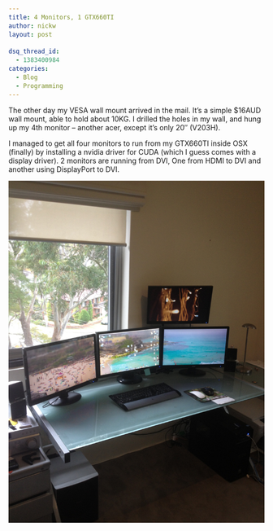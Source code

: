 ```yaml
---
title: 4 Monitors, 1 GTX660TI
author: nickw
layout: post

dsq_thread_id:
  - 1383400984
categories:
  - Blog
  - Programming
---
```

The other day my VESA wall mount arrived in the mail. It&#8217;s a simple $16AUD wall mount, able to hold about 10KG. I drilled the holes in my wall, and hung up my 4th monitor &#8211; another acer, except it&#8217;s only 20&#8243; (V203H).

I managed to get all four monitors to run from my GTX660TI inside OSX (finally) by installing a nvidia driver for CUDA (which I guess comes with a display driver). 2 monitors are running from DVI, One from HDMI to DVI and another using DisplayPort to DVI.

<p>
    <img class="img-responsive center-block" src="/static/legacy/2013/IMG_2468.jpg" />
</p>